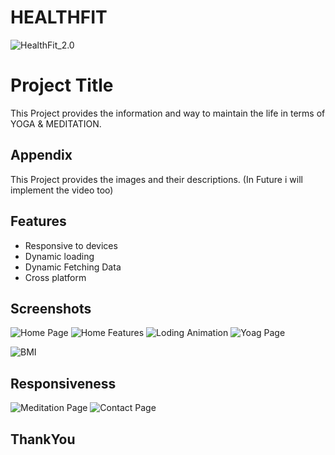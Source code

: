 # HEALTHFIT
![HealthFit_2.0](https://github.com/user-attachments/assets/c1d0cc47-aae4-44ec-91f1-938216f3d7fc)



# Project Title

This Project provides the information and way to maintain the life in terms of YOGA & MEDITATION.

## Appendix

This Project provides the images and their descriptions. (In Future i will implement the video too)


## Features

- Responsive to devices
- Dynamic loading
- Dynamic Fetching Data
- Cross platform



## Screenshots

![Home Page](https://github.com/user-attachments/assets/b2a5d452-7883-4711-ad91-9a8bdfa1ea1d)
![Home Features](https://github.com/user-attachments/assets/b2e730cb-6006-403e-b502-86c481ffb757)
![Loding Animation](https://github.com/user-attachments/assets/0d47d3e7-8285-486f-83ed-e6f99afc9bad)
![Yoag Page](https://github.com/user-attachments/assets/db659d2a-a90f-4305-97b9-0daac164047a)

![BMI ](https://github.com/user-attachments/assets/4dc460fb-9497-405f-90df-9e5be6f90538)

## Responsiveness

![Meditation Page](https://github.com/user-attachments/assets/82b58160-ab49-44d4-b1e4-153956dbcf60)
![Contact Page](https://github.com/user-attachments/assets/047f478c-2b4b-42cf-94ab-77a5ec5a59b6)




## ThankYou
